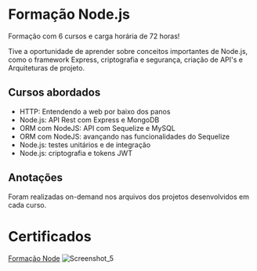 # Formação Node.js
Formação com 6 cursos e carga horária de 72 horas!

Tive a oportunidade de aprender sobre conceitos importantes de Node.js, como o framework Express, criptografia e segurança, criação de API's e Arquiteturas de projeto.
## Cursos abordados
- HTTP: Entendendo a web por baixo dos panos
- Node.js: API Rest com Express e MongoDB
- ORM com NodeJS: API com Sequelize e MySQL
- ORM com NodeJS: avançando nas funcionalidades do Sequelize
- Node.js: testes unitários e de integração
- Node.js: criptografia e tokens JWT
## Anotações
Foram realizadas on-demand nos arquivos dos projetos desenvolvidos em cada curso.
# Certificados
[Formação Node](https://cursos.alura.com.br/degree/certificate/3cc11cab-c2ee-48bf-b1c0-24b90bfa8766?lang=pt_BR)
![Screenshot_5](https://github.com/user-attachments/assets/af2020f3-0ee6-457b-b06b-59bda0385d2d)
